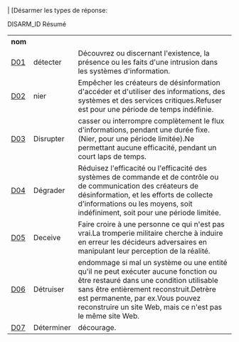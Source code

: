 | [Désarmer les types de réponse:

<table bordure = "1">
<tr>
<h> DISARM_ID </ TH>
<th> nom </th>
<h> Résumé </th>
</tr>
<tr>
<TD> <a href="Ponse Types/D01.md"> D01 </a> </td>
<TD> détecter </td>
<TD> Découvrez ou discernant l'existence, la présence ou les faits d'une intrusion dans les systèmes d'information. </td>
</tr>
<tr>
<Td> <a href="Ponse Types/D02.MD"> D02 </a> </td>
<td> nier </td>
<TD> Empêcher les créateurs de désinformation d'accéder et d'utiliser des informations, des systèmes et des services critiques.Refuser est pour une période de temps indéfinie. </td>
</tr>
<tr>
<Td> <a href="Ponse Types/D03.md"> D03 </a> </td>
<TD> Disrupter </td>
<TD> casser ou interrompre complètement le flux d'informations, pendant une durée fixe.(Nier, pour une période limitée).Ne permettant aucune efficacité, pendant un court laps de temps. </td>
</tr>
<tr>
<TD> <a href="Ponse Types/D04.md"> D04 </a> </td>
<TD> Dégrader </td><TD> Réduisez l'efficacité ou l'efficacité des systèmes de commande et de contrôle ou de communication des créateurs de désinformation, et les efforts de collecte d'informations ou les moyens, soit indéfiniment, soit pour une période limitée. </td>
</tr>
<tr>
<TD> <a href="Ponse Types/D05.md"> D05 </a> </td>
<TD> Deceive </td>
<TD> Faire croire à une personne ce qui n'est pas vrai.La tromperie militaire cherche à induire en erreur les décideurs adversaires en manipulant leur perception de la réalité. </td>
</tr>
<tr>
<Td> <a href="Ponse Types/D06.md"> D06 </a> </td>
<TD> Détruiser </td>
<TD> endommage si mal un système ou une entité qu'il ne peut exécuter aucune fonction ou être restauré dans une condition utilisable sans être entièrement reconstruit.Detrère est permanente, par ex.Vous pouvez reconstruire un site Web, mais ce n'est pas le même site Web. </td>
</tr>
<tr>
<Td> <a href="Ponse Types/D07.md"> D07 </a> </td>
<TD> Déterminer </td>
<td> décourage. </td>
</tr>
</ table>